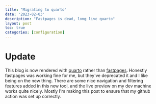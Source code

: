```yaml
---
title: "Migrating to quarto"
date: '2023-02-03'
description: "Fastpages is dead, long live quarto"
layout: post
toc: true
categories: [configuration]
---
```


# Update

This blog is now rendered with [quarto](https://quarto.org/) rather than [fastpages](https://github.com/fastai/fastpages). Honestly fastpages was working fine for me, but they've deprecated it
and I like being on the new thing. There are some nice navigation and filtering features
added in this new tool, and the live preview on my dev machine works quite nicely.
Mostly I'm making this post to ensure that my github action was set up correctly.

